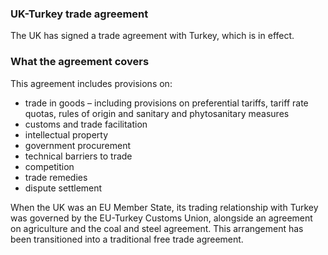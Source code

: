 ### UK-Turkey trade agreement

The UK has signed a trade agreement with Turkey, which is in effect.

### What the agreement covers

This agreement includes provisions on:

- trade in goods – including provisions on preferential tariffs, tariff rate quotas, rules of origin and sanitary and phytosanitary measures
- customs and trade facilitation
- intellectual property
- government procurement
- technical barriers to trade
- competition
- trade remedies
- dispute settlement
    
When the UK was an EU Member State, its trading relationship with Turkey was governed by the EU-Turkey Customs Union, alongside an agreement on agriculture and the coal and steel agreement. This arrangement has been transitioned into a traditional free trade agreement.